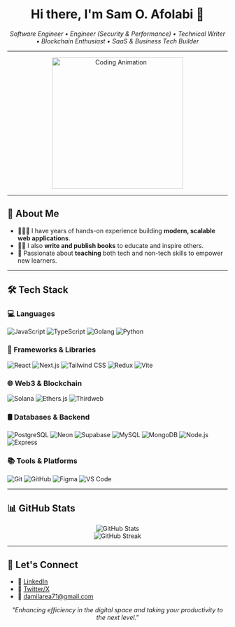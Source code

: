 <h1 align="center">Hi there, I'm Sam O. Afolabi 👋</h1>

<p align="center">
  <em>Software Engineer • Engineer (Security & Performance) • Technical Writer • Blockchain Enthusiast • SaaS & Business Tech Builder</em><br/>

</p>

---

<div align="center">
  <img src="https://media.giphy.com/media/qgQUggAC3Pfv687qPC/giphy.gif" width="300" alt="Coding Animation"/>
</div>

---

## 🚀 About Me

- 👨🏽‍💻 I have years of hands-on experience building **modern, scalable web applications**.
- ✍🏽 I also **write and publish books** to educate and inspire others.
- 🧠 Passionate about **teaching** both tech and non-tech skills to empower new learners.


---

## 🛠️ Tech Stack

### 💻 Languages
![JavaScript](https://img.shields.io/badge/-JavaScript-black?style=flat-square&logo=javascript)
![TypeScript](https://img.shields.io/badge/-TypeScript-3178C6?style=flat-square&logo=typescript)
![Golang](https://img.shields.io/badge/-Go-00ADD8?style=flat-square&logo=go)
![Python](https://img.shields.io/badge/-Python-3776AB?style=flat-square&logo=python)

### 🧰 Frameworks & Libraries
![React](https://img.shields.io/badge/-React-61DAFB?style=flat-square&logo=react)
![Next.js](https://img.shields.io/badge/-Next.js-000000?style=flat-square&logo=nextdotjs)
![Tailwind CSS](https://img.shields.io/badge/-TailwindCSS-38B2AC?style=flat-square&logo=tailwind-css)
![Redux](https://img.shields.io/badge/-Redux-764ABC?style=flat-square&logo=redux)
![Vite](https://img.shields.io/badge/-Vite-646CFF?style=flat-square&logo=vite)

### 🌐 Web3 & Blockchain
![Solana](https://img.shields.io/badge/-Solana-9945FF?style=flat-square&logo=solana)
![Ethers.js](https://img.shields.io/badge/-Ethers.js-3C3C3D?style=flat-square&logo=ethereum)
![Thirdweb](https://img.shields.io/badge/-Thirdweb-000000?style=flat-square&logo=thirdweb)

### 🛢️ Databases & Backend
![PostgreSQL](https://img.shields.io/badge/-PostgreSQL-4169E1?style=flat-square&logo=postgresql)
![Neon](https://img.shields.io/badge/-Neon-00FFFF?style=flat-square&logo=data:image/svg+xml;base64,...)
![Supabase](https://img.shields.io/badge/-Supabase-3ECF8E?style=flat-square&logo=supabase)
![MySQL](https://img.shields.io/badge/-MySQL-4479A1?style=flat-square&logo=mysql)
![MongoDB](https://img.shields.io/badge/-MongoDB-4EA94B?style=flat-square&logo=mongodb)
![Node.js](https://img.shields.io/badge/-Node.js-339933?style=flat-square&logo=nodedotjs)
![Express](https://img.shields.io/badge/-Express.js-000000?style=flat-square&logo=express)

### 📚 Tools & Platforms
![Git](https://img.shields.io/badge/-Git-F05032?style=flat-square&logo=git)
![GitHub](https://img.shields.io/badge/-GitHub-181717?style=flat-square&logo=github)
![Figma](https://img.shields.io/badge/-Figma-F24E1E?style=flat-square&logo=figma)
![VS Code](https://img.shields.io/badge/-VS%20Code-007ACC?style=flat-square&logo=visual-studio-code)

---

## 📊 GitHub Stats

<p align="center">
  <img src="https://github-readme-stats.vercel.app/api?username=SamOAfolabi&show_icons=true&theme=react" alt="GitHub Stats"/>
  <br/>
  <img src="https://github-readme-streak-stats.herokuapp.com/?user=SamOAfolabi&theme=react" alt="GitHub Streak"/>
</p>

---

## 🤝 Let's Connect

- 💼 [LinkedIn](https://www.linkedin.com/in/sam-o-afolabi)
- 📝 [Twitter/X](https://x.com/samofolabi?t=5qON7HyaCk8lqikXV_S07g&s=09) <!-- Replace with actual handle -->
- 📩 damilarea71@gmail.com

<p align="center">
  <em>"Enhancing efficiency in the digital space and taking your productivity to the next level."</em>
</p>
